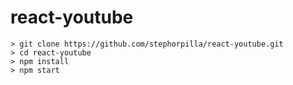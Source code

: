 # react-youtube

```
> git clone https://github.com/stephorpilla/react-youtube.git
> cd react-youtube
> npm install
> npm start
```
